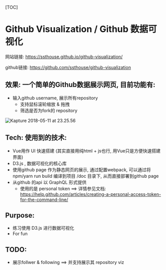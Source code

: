 

[TOC]

# Github Visualization / Github 数据可视化



网站链接: https://ssthouse.github.io/github-visualization/

github链接: https://github.com/ssthouse/github-visualization

## 效果: 一个简单的Github数据展示网页, 目前功能有:

- 输入github username, 展示所有repository
  - 支持鼠标滚轮缩放  &  拖拽
  - 筛选是否为fork的 repository

![Kapture 2018-05-11 at 23.25.56](https://upload-images.jianshu.io/upload_images/815632-eaee660c74a4a534.gif?imageMogr2/auto-orient/strip)

## Tech: 使用到的技术:

- Vue用作 UI 快速搭建 (其实直接用纯html + js也行,  用Vue只是方便快速搭建界面)
- D3.js , 数据可视化的核心库
- 使用github page 作为静态网页的展示, 通过配置webpack, 可以通过将 npm/yarn run build 编译到项目 /doc 目录下, 从而直接部署到github page 
- 从github 的api 以 GraphQL 形式提供
  - 使用的是 personal token ==> 详情参见文档: https://help.github.com/articles/creating-a-personal-access-token-for-the-command-line/



## Purpose:

- 练习使用 D3.js 进行数据可视化
- For fun

## TODO:

- 展示follwer & following  ==>  并支持展示其 repository viz

